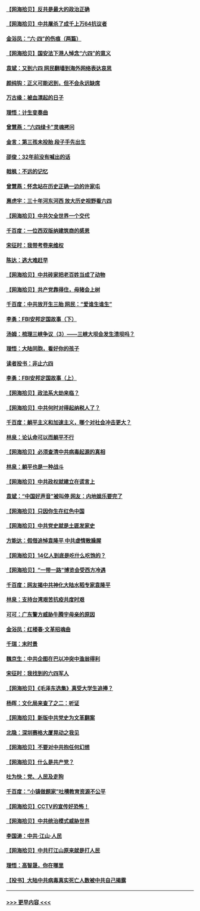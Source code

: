 #### [【网海拾贝】反共是最大的政治正确](../pages/nsc993/n13007051.md?t=06082301) 
#### [【网海拾贝】中共屠杀了成千上万64抗议者](../pages/nsc993/n13002713.md?t=06082301) 
#### [金浴凤：“六·四”的伤痕（两篇）](../pages/nsc993/n13001719.md?t=06082301) 
#### [【网海拾贝】国安法下港人悼念“六四”的意义](../pages/nsc993/n13001039.md?t=06082301) 
#### [袁斌：又到六四 网民翻墙到海外网络表达哀思](../pages/nsc993/n13000995.md?t=06082301) 
#### [颜纯钩：正义可能迟到，但不会永远缺席](../pages/nsc993/n13000920.md?t=06082301) 
#### [万古缘：被血漂起的日子](../pages/nsc993/n13000914.md?t=06082301) 
#### [理悟：计生变奏曲](../pages/nsc993/n13000414.md?t=06082301) 
#### [曾慧燕：“六四绿卡”灵魂拷问](../pages/nsc993/n13000277.md?t=06082301) 
#### [金言：第三孩未投胎 段子手先出生](../pages/nsc993/n13000215.md?t=06082301) 
#### [邵俊：32年前没有喊出的话](../pages/nsc993/n13000181.md?t=06082301) 
#### [戟枫：不远的记忆](../pages/nsc993/n13000121.md?t=06082301) 
#### [曾慧燕：怀念站在历史正确一边的许家屯](../pages/nsc993/n13000073.md?t=06082301) 
#### [惠虎宇：三十年河东河西 放大历史视野看六四](../pages/nsc993/n13000018.md?t=06082301) 
#### [【网海拾贝】中共欠全世界一个交代](../pages/nsc993/n12998706.md?t=06082301) 
#### [千百度：一位西双版纳建筑商的感恩](../pages/nsc993/n12998487.md?t=06082301) 
#### [宋征时：我带考卷来维权](../pages/nsc993/n12994088.md?t=06082301) 
#### [陈达：逃大难赶早](../pages/nsc993/n12993569.md?t=06082301) 
#### [【网海拾贝】中共砖家把老百姓当成了动物](../pages/nsc993/n12993483.md?t=06082301) 
#### [【网海拾贝】共产党靠得住，母猪会上树](../pages/nsc993/n12990730.md?t=06082301) 
#### [千百度：中共放开生三胎 网民：“爱谁生谁生”](../pages/nsc993/n12990644.md?t=06082301) 
#### [李勇：FBI安邦定国故事（下）](../pages/nsc993/n12987854.md?t=06082301) 
#### [汤姆：梳理三峡争议（3）——三峡大坝会发生溃坝吗？](../pages/nsc993/n12989806.md?t=06082301) 
#### [理悟：大陆同胞，看好你的孩子](../pages/nsc993/n12989778.md?t=06082301) 
#### [读者投书：非止六四](../pages/nsc993/n12989673.md?t=06082301) 
#### [李勇：FBI安邦定国故事（上）](../pages/nsc993/n12987749.md?t=06082301) 
#### [【网海拾贝】政法系大劫来临？](../pages/nsc993/n12987596.md?t=06082301) 
#### [【网海拾贝】中共何时对得起纳税人了？](../pages/nsc993/n12985578.md?t=06082301) 
#### [千百度：躺平主义和加速主义，哪个对社会冲击更大？](../pages/nsc993/n12985512.md?t=06082301) 
#### [林泉：论认命可以而躺平不行](../pages/nsc993/n12985505.md?t=06082301) 
#### [【网海拾贝】必须查清中共病毒起源的真相](../pages/nsc993/n12984276.md?t=06082301) 
#### [林泉：躺平也是一种战斗](../pages/nsc993/n12984194.md?t=06082301) 
#### [【网海拾贝】中共政权就建立在谎言上](../pages/nsc993/n12981880.md?t=06082301) 
#### [袁斌：“中国好声音”被叫停 网友：内地娱乐要完了](../pages/nsc993/n12981826.md?t=06082301) 
#### [【网海拾贝】只因你生在红色中国](../pages/nsc993/n12979096.md?t=06082301) 
#### [【网海拾贝】中共党史就是土匪发家史](../pages/nsc993/n12976478.md?t=06082301) 
#### [方能达：假借追悼袁隆平 中共虚情散臊腥](../pages/nsc993/n12976396.md?t=06082301) 
#### [【网海拾贝】14亿人到底是吃什么吃饱的？](../pages/nsc993/n12974125.md?t=06082301) 
#### [【网海拾贝】“一带一路”博览会受西方冷遇](../pages/nsc993/n12971787.md?t=06082301) 
#### [千百度：网友揭中共神化大陆水稻专家袁隆平](../pages/nsc993/n12971733.md?t=06082301) 
#### [林泉：支持台湾艰苦抗疫共度时艰](../pages/nsc993/n12971350.md?t=06082301) 
#### [可可：广东警方威胁牛腾宇母亲的原因](../pages/nsc993/n12971100.md?t=06082301) 
#### [金浴凤：红楼春·文革招魂曲](../pages/nsc993/n12970354.md?t=06082301) 
#### [千瑞：末时景](../pages/nsc993/n12970337.md?t=06082301) 
#### [魏京生：中共企图在巴以冲突中渔翁得利](../pages/nsc993/n12970286.md?t=06082301) 
#### [宋征时：我找到的六四军人](../pages/nsc993/n12970213.md?t=06082301) 
#### [【网海拾贝】《毛泽东选集》真受大学生追捧？](../pages/nsc993/n12968779.md?t=06082301) 
#### [杨晖：文化局来查了之二：听证](../pages/nsc993/n12966528.md?t=06082301) 
#### [【网海拾贝】新版中共党史为文革翻案](../pages/nsc993/n12967526.md?t=06082301) 
#### [北隐：深圳赛格大厦晃动之我见](../pages/nsc993/n12967393.md?t=06082301) 
#### [【网海拾贝】不要对中共抱任何幻想](../pages/nsc993/n12965222.md?t=06082301) 
#### [【网海拾贝】什么是共产党？](../pages/nsc993/n12962781.md?t=06082301) 
#### [吐为快：党、人民及走狗](../pages/nsc993/n12962747.md?t=06082301) 
#### [千百度：“小镇做题家”吐槽教育资源不公平](../pages/nsc993/n12962705.md?t=06082301) 
#### [【网海拾贝】CCTV的宣传好恐怖！](../pages/nsc993/n12959984.md?t=06082301) 
#### [【网海拾贝】中共统治模式威胁世界](../pages/nsc993/n12957622.md?t=06082301) 
#### [李国涛：中共‧江山‧人民](../pages/nsc993/n12957502.md?t=06082301) 
#### [【网海拾贝】中共打江山原来就是打人民](../pages/nsc993/n12954345.md?t=06082301) 
#### [理悟：高智晟，你在哪里](../pages/nsc993/n12953115.md?t=06082301) 
#### [【投书】大陆中共病毒真实死亡人数被中共自己揭露](../pages/nsc993/n12953050.md?t=06082301) 

----
#### [ >>> 更早内容 <<< ](../indexes/nsc993-earlier.md)
